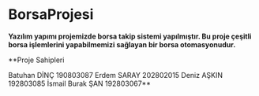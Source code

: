 # BorsaProjesi
**Yazılım yapımı projemizde borsa takip sistemi yapılmıştır. Bu proje çeşitli borsa işlemlerini yapabilmemizi sağlayan bir borsa otomasyonudur.**

**Proje Sahipleri

Batuhan DİNÇ       190803087
Erdem SARAY        202802015
Deniz AŞKIN        192803085
İsmail Burak ŞAN   192803067**
